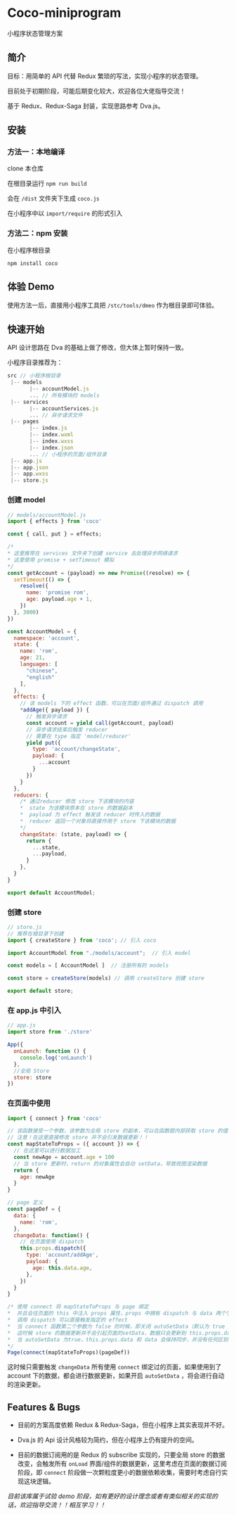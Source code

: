 # Coco-miniprogram
小程序状态管理方案

## 简介
目标：用简单的 API 代替 Redux 繁琐的写法，实现小程序的状态管理。

目前处于初期阶段，可能后期变化较大，欢迎各位大佬指导交流！





基于 Redux、Redux-Saga 封装，实现思路参考 Dva.js。

## 安装

### 方法一：本地编译
clone 本仓库

在根目录运行 `npm run build`

会在 `/dist` 文件夹下生成 `coco.js`

在小程序中以 `import/require` 的形式引入

### 方法二：npm 安装

在小程序根目录 

`npm install coco`

## 体验 Demo
使用方法一后，直接用小程序工具把 `/stc/tools/dmeo` 作为根目录即可体验。

## 快速开始
API 设计思路在 Dva 的基础上做了修改，但大体上暂时保持一致。

小程序目录推荐为：
```javascript
src // 小程序根目录
 |-- models
       |-- accountModel.js
       ... // 所有模块的 models
 |-- services
       |-- accountServices.js
       ... // 异步请求文件
 |-- pages
       |-- index.js
       |-- index.wxml
       |-- index.wxss
       |-- index.json
       ... // 小程序的页面/组件目录
 |-- app.js  
 |-- app.json
 |-- app.wxss
 |-- store.js

```

### 创建 model

```javascript
// models/accountModel.js
import { effects } from 'coco'

const { call, put } = effects;

/* 
* 这里推荐在 services 文件夹下创建 service 去处理异步网络请求
* 这里使用 promise + setTimeout 模拟
*/
const getAccount = (payload) => new Promise((resolve) => {
  setTimeout(() => {
    resolve({
      name: 'promise rom',
      age: payload.age + 1,
    })
  }, 3000)
})

const AccountModel = {
  namespace: 'account',
  state: {
    name: 'rom',
    age: 21,
    languages: [
      "chinese",
      "english"
    ],
  },
  effects: {
    // 该 models 下的 effect 函数，可以在页面/组件通过 dispatch 调用
    *addAge({ payload }) {
      // 触发异步请求
      const account = yield call(getAccount, payload)
      // 异步请求结束后触发 reducer
      // 需要在 type 指定 'model/reducer'
      yield put({
        type: 'account/changeState',
        payload: {
          ...account
        }
      })
    }
  },
  reducers: {
    /* 通过reducer 修改 store 下该模块的内容
    *  state 为该模块原本在 store 的数据副本
    *  payload 为 effect 触发该 reducer 时传入的数据
    *  reducer 返回一个对象将直接作用于 store 下该模块的数据
    */
    changeState: (state, payload) => {
      return {
        ...state,
        ...payload,
      }
    },
  }
}

export default AccountModel;
```

### 创建 store

```javascript
// store.js 
// 推荐在根目录下创建
import { createStore } from 'coco'; // 引入 coco

import AccountModel from "./models/account";  // 引入 model

const models = [ AccountModel ]  // 注册所有的 models

const store = createStore(models) // 调用 createStore 创建 store

export default store;
```

###  在 app.js 中引入

```javascript
// app.js
import store from './store'

App({
  onLaunch: function () {
    console.log('onLaunch')
  },
  //全局 Store
  store: store
})
```

### 在页面中使用

```javascript
import { connect } from 'coco'

// 该函数接受一个参数，该参数为全局 store 的副本，可以在函数题内部获取 store 的值
// 注意！在这里直接修改 store 并不会引发数据更新！！
const mapStateToProps = ({ account }) => {
  // 在这里可以进行数据加工
  const newAge = account.age + 100
  // 当 store 更新时，return 的对象属性会自动 setData，导致视图渲染数据
  return {
    age: newAge
  }
}

// page 定义
const pageDef = {
  data: {
    name: 'rom',
  },
  changeData: function() {
    // 在页面使用 dispatch
    this.props.dispatch({
      type: 'account/addAge',
      payload: {
        age: this.data.age,
      },
    })
  }
}

/* 使用 connect 将 mapStateToProps 与 page 绑定
*  并且会往页面的 this 中注入 props 属性，props 中拥有 dispatch 与 data 两个字段
*  调用 dispatch 可以直接触发指定的 effect
*  当 connect 函数第二个参数为 false 的时候，即关闭 autoSetData（默认为 true 开启）
*  这时候 store 的数据更新并不会引起页面的setData，数据只会更新到 this.props.data, 需要开发者自行 setData，这时候this.data 是 this.props.data 的子集
*  当 autoSetData 为true，this.props.data 和 data 会保持同步，并没有任何区别
*/ 
Page(connect(mapStateToProps)(pageDef))

```

这时候只需要触发  `changeData`  所有使用 `connect` 绑定过的页面，如果使用到了 account 下的数据，都会进行数据更新，如果开启 `autoSetData` ，将会进行自动的渲染更新。



## Features & Bugs

* 目前的方案高度依赖 Redux & Redux-Saga，但在小程序上其实表现并不好。

* Dva.js 的 Api 设计风格较为简约，但在小程序上仍有提升的空间。
* 目前的数据订阅用的是 Redux 的 subscribe 实现的，只要全局 store 的数据改变，会触发所有 `onLoad` 界面/组件的数据更新，这里考虑在页面的数据订阅阶段，即 `connect` 阶段做一次颗粒度更小的数据依赖收集，需要时考虑自行实现这块逻辑。

*目前该库属于试验 demo 阶段，如有更好的设计理念或者有类似相关的实现的话，欢迎指导交流！！相互学习！！*




